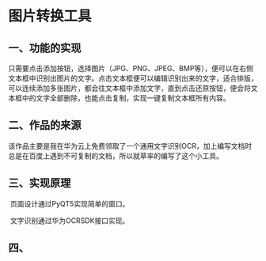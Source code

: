 # 						图片转换工具

## 一、功能的实现

​		只需要点击添加按钮，选择图片（JPG、PNG、JPEG、BMP等），便可以在右侧文本框中识别出图片的文字。点击文本框便可以编辑识别出来的文字，适合排版，可以连续添加多张图片，都会往文本框中添加文字，直到点击还原按钮，便会将文本框中的文字全部删除，也能点击复制，实现一键复制文本框所有内容。

## 二、作品的来源

​		该作品主要是我在华为云上免费领取了一个通用文字识别OCR，加上编写文档时总是在百度上遇到不可复制的文档，所以就草率的编写了这个小工具。

## 三、实现原理

​		页面设计通过PyQT5实现简单的窗口。

​		文字识别通过华为OCRSDK接口实现。

## 四、